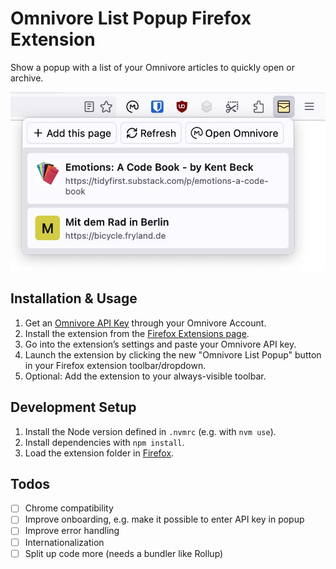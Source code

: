 # Omnivore List Popup Firefox Extension

Show a popup with a list of your Omnivore articles to quickly open or archive.

![Screenshot of the extension running in Firefox](docs/screenshot.jpg)

## Installation & Usage

1. Get an [Omnivore API Key](https://omnivore.app/settings/api) through your Omnivore Account.
2. Install the extension from the [Firefox Extensions page](https://addons.mozilla.org/firefox/extensions/).
3. Go into the extension’s settings and paste your Omnivore API key.
4. Launch the extension by clicking the new "Omnivore List Popup" button in your Firefox extension toolbar/dropdown.
5. Optional: Add the extension to your always-visible toolbar.

## Development Setup

1. Install the Node version defined in `.nvmrc` (e.g. with `nvm use`).
2. Install dependencies with `npm install`.
3. Load the extension folder in [Firefox](about:debugging#/runtime/this-firefox).

## Todos

- [ ] Chrome compatibility
- [ ] Improve onboarding, e.g. make it possible to enter API key in popup
- [ ] Improve error handling
- [ ] Internationalization
- [ ] Split up code more (needs a bundler like Rollup)
